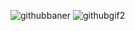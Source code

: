 ![githubbaner](https://user-images.githubusercontent.com/92071558/206124653-48a47788-de20-4d91-abab-b81d2f2484b6.gif)
![githubgif2](https://user-images.githubusercontent.com/92071558/206124883-98891928-ebbe-4ed3-b9f3-d744e9af7db2.gif)
